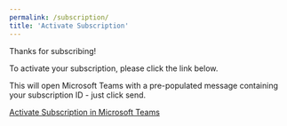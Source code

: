 ```yaml
---
permalink: /subscription/
title: 'Activate Subscription'
---
```

<!-- Global site tag (gtag.js) - Google Analytics -->
<script async src="https://www.googletagmanager.com/gtag/js?id=G-RD0D33XTR1"></script>
<script>
  window.dataLayer = window.dataLayer || [];
  function gtag(){dataLayer.push(arguments);}
  gtag('js', new Date());

  gtag('config', 'G-RD0D33XTR1');
</script>


Thanks for subscribing!

To activate your subscription, please click the link below.

This will open Microsoft Teams with a pre-populated message containing your subscription ID - just click send.

<a id="deepLink" href="https://www.google.com">Activate Subscription in Microsoft Teams</a>

<script>

    // get query param
    let subId = (new URL(document.location)).searchParams.get('subId');
    // create deep link 
    document.getElementById("deepLink").href = encodeURI("https://teams.microsoft.com/l/chat/0/0?users=28:d8fcd2b6-8a0d-4b26-9cd1-8717a59b464a&message=" + "Please send us this message to activate your subscription. Sub_ID|" + subId + "|");
     
</script>

<!--
 + "Please send this message to activate your subscription. |SubscriptionID|" + subId + "|"

<script>
    gtag('get', 'G-RD0D33XTR1', 'client_id', (clientID) => {
    // get query param
    let subId = (new URL(document.location)).searchParams.get('subId');
    // create deep link 
    document.getElementById("deepLink").href = "https://teams.microsoft.com/l/chat/0/0?users=28:c7714737-5076-4766-abdd-de8a054960d8&message=" + "ClientID |" + clientID + "|" + subId + "|";
    });
     
</script>

-->